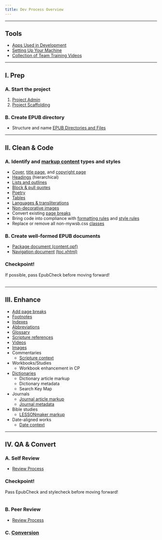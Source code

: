 ```yaml
---
title: Dev Process Overview
---
```

<hr />

## Tools

* [Apps Used in Development](https://style.bhdirect-ebooks.org/process/tools-setting-your-machine-and-software)
* [Setting Up Your Machine](https://style.bhdirect-ebooks.org/process/new-computer-setup)
* [Collection of Team Training Videos](https://docs.google.com/spreadsheets/d/1Zcb8mRYyKbr3TGoOOk_12m_bPOncIC4m-gdXHM8r6Ms/edit#gid=0)

<hr />

## I. Prep

### A. Start the project

1. [Project Admin](https://style.bhdirect-ebooks.org/process/project_admin.html)
2. [Project Scaffolding](https://style.bhdirect-ebooks.org/process/project_admin.html)

### B. Create EPUB directory

* Structure and name [EPUB Directories and Files](epub_dir.html)

<hr>

## II. Clean & Code

### A. Identify and [markup content](../code/general_types.html) types and styles

* [Cover](https://style.bhdirect-ebooks.org/code/structural_types.html#Cover-Page), [title page](https://style.bhdirect-ebooks.org/code/structural_types.html#Title-Page), and [copyright page](../code/structural_types.html#Copyright-Page)
* [Headings](../code/structural_types.html#Headings) (hierarchical)
* [Lists and outlines](../css_lib/lists.html)
* [Block & pull quotes](../css_lib/quotes.html)
* [Poetry](../css_lib/poetry.html)
* [Tables](../code/general_types.html#Tables)
* [Languages & transliterations](../css_lib/languages.html)
* [Non-decorative images](../code/media_types.html#Images)
* Convert existing [page breaks](../code/structural_types.html#Page-Breaks)
* Bring code into compliance with [formatting rules](../code/general_format.html) and [style rules](../code/html_style.html)
* Replace or remove all non-mywsb.css [classes](../code/css_style.html#Styling-Content)

### B. Create well-formed EPUB documents

* [Package document (content.opf)](package_doc.html)
* [Navigation document](nav_doc.html) [(toc.xhtml)](toc-table-of-contents-using-buildtoc.html)

### Checkpoint!

<aside class="caution">If possible, pass EpubCheck before moving forward!</aside>

<div>&nbsp;</div>

<hr>

## III. Enhance

* [Add page breaks](../code/structural_types.html#Page-Breaks)
* [Footnotes](footnotes.html)
* [Indexes](indexes.html)
* [Abbreviations](abbr.html)
* [Glossary](glossary.html)
* [Scripture references](scripture.html)
* [Videos](videos.html)
* [Images](https://style.bhdirect-ebooks.org/process/images)
* Commentaries
  * [Scripture context](../code/data_types.html#Scripture-Context)
* Workbooks/Studies
  * Workbook enhancement in CP
* [Dictionaries](../code/dictionaries.html)
  * Dictionary article markup
  * Dictionary metadata
  * Search Key Map
* Journals
  * [Journal article markup](../code/data_types.html#Journal-Articles)
  * [Journal metadata](../code/metadata.html#Journal-Metadata)
* Bible studies
  * [LESSONmaker markup](../code/data_types.html#LESSONmaker-Content)
* Date-aligned works
  * [Date context](../code/data_types.html#Date-Context)

<hr>

## IV. QA & Convert

### A. Self Review

* [Review Process](review.html)

### Checkpoint!

<aside class="caution">Pass EpubCheck and stylecheck before moving forward!</aside>

<div>&nbsp;</div>

### B. Peer Review

* [Review Process](review.html)

### C. [Conversion](convert.html)
